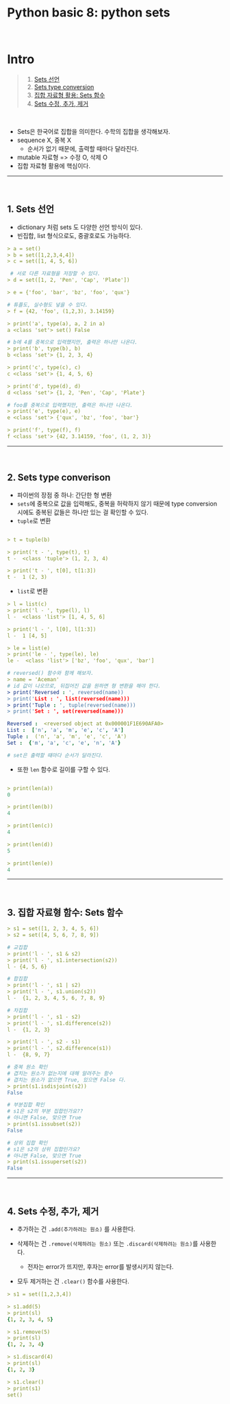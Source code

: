 ﻿# Python basic 8: python sets

<br>

# Intro

> 1. [Sets 선언](#1-sets-선언)
> 2. [Sets type conversion](#2-sets-type-converison)
> 3. [집합 자료형 활용: Sets 함수](#3-집합-자료형-함수-sets-함수)
> 4. [Sets 수정, 추가, 제거](#4-sets-수정-추가-제거)

<br>

- Sets은 한국어로 집합을 의미한다. 수학의 집합을 생각해보자.
- sequence X, 중복 X
  - 순서가 없기 때문에, 출력할 때마다 달라진다.
- mutable 자료형 => 수정 O, 삭제 O
- 집합 자료형 활용에 핵심이다.

---

<br>

## 1. Sets 선언

- dictionary 처럼 sets 도 다양한 선언 방식이 있다.
- 빈집합, list 형식으로도, 중괄호로도 가능하다.

```yml
> a = set()
> b = set([1,2,3,4,4])
> c = set([1, 4, 5, 6])

 # 서로 다른 자료형을 저장할 수 있다.
> d = set([1, 2, 'Pen', 'Cap', 'Plate'])

> e = {'foo', 'bar', 'bz', 'foo', 'qux'}

# 튜플도, 실수형도 넣을 수 있다.
> f = {42, 'foo', (1,2,3), 3.14159}

> print('a', type(a), a, 2 in a)
a <class 'set'> set() False

# b에 4를 중복으로 입력했지만, 출력은 하나만 나온다.
> print('b', type(b), b)
b <class 'set'> {1, 2, 3, 4}

> print('c', type(c), c)
c <class 'set'> {1, 4, 5, 6}

> print('d', type(d), d)
d <class 'set'> {1, 2, 'Pen', 'Cap', 'Plate'}

# foo를 중복으로 입력했지만, 출력은 하나만 나온다.
> print('e', type(e), e)
e <class 'set'> {'qux', 'bz', 'foo', 'bar'}

> print('f', type(f), f)
f <class 'set'> {42, 3.14159, 'foo', (1, 2, 3)}


```

---

<br>

## 2. Sets type converison

- 파이썬의 장점 중 하나: 간단한 형 변환
- `sets`에 중복으로 값을 입력해도, 중복을 허락하지 않기 때문에 type conversion 시에도 중복된 값들은 하나만 있는 걸 확인할 수 있다.
- `tuple`로 변환

```yml

> t = tuple(b)

> print('t - ', type(t), t)
t -  <class 'tuple'> (1, 2, 3, 4)

> print('t - ', t[0], t[1:3])
t -  1 (2, 3)

```

- `list`로 변환

```yml
> l = list(c)
> print('l - ', type(l), l)
l -  <class 'list'> [1, 4, 5, 6]

> print('l - ', l[0], l[1:3])
l -  1 [4, 5]

> le = list(e)
> print('le - ', type(le), le)
le -  <class 'list'> ['bz', 'foo', 'qux', 'bar']

# reversed() 함수와 함께 해보자.
> name = 'Aceman'
# id 값이 나오므로, 뒤집어진 값을 원하면 형 변환을 해야 한다.
> print('Reversed : ', reversed(name))
> print('List : ', list(reversed(name)))
> print('Tuple : ', tuple(reversed(name)))
> print('Set : ', set(reversed(name)))

Reversed :  <reversed object at 0x000001F1E690AFA0>
List :  ['n', 'a', 'm', 'e', 'c', 'A']
Tuple :  ('n', 'a', 'm', 'e', 'c', 'A')
Set :  {'m', 'a', 'c', 'e', 'n', 'A'}

# set은 출력할 떄마다 순서가 달라진다.
```

- 또한 `len` 함수로 길이를 구할 수 있다.

```yml

> print(len(a))
0

> print(len(b))
4

> print(len(c))
4

> print(len(d))
5

> print(len(e))
4

```

---

<br>

## 3. 집합 자료형 함수: Sets 함수

```yml
> s1 = set([1, 2, 3, 4, 5, 6])
> s2 = set([4, 5, 6, 7, 8, 9])

# 교집합
> print('l - ', s1 & s2)
> print('l - ', s1.intersection(s2))
l - {4, 5, 6}

# 합집합
> print('l - ', s1 | s2)
> print('l - ', s1.union(s2))
l -  {1, 2, 3, 4, 5, 6, 7, 8, 9}

# 차집합
> print('l - ', s1 - s2)
> print('l - ', s1.difference(s2))
l -  {1, 2, 3}

> print('l - ', s2 - s1)
> print('l - ', s2.difference(s1))
l -  {8, 9, 7}

# 중복 원소 확인
# 겹치는 원소가 없는지에 대해 알려주는 함수
# 겹치는 원소가 없으면 True, 있으면 False 다.
> print(s1.isdisjoint(s2))
False

# 부분집합 확인
# s1은 s2의 부분 집합인가요??
# 아니면 False, 맞으면 True
> print(s1.issubset(s2))
False

# 상위 집합 확인
# s1은 s2의 상위 집합인가요?
# 아니면 False, 맞으면 True
> print(s1.issuperset(s2))
False

```

---

<br>

## 4. Sets 수정, 추가, 제거

- 추가하는 건 `.add(추가하려는 원소)` 를 사용한다.
- 삭제하는 건 `.remove(삭제하려는 원소)` 또는 `.discard(삭제하려는 원소)`를 사용한다.

  - 전자는 error가 뜨지만, 후자는 error를 발생시키지 않는다.

- 모두 제거하는 건 `.clear()` 함수를 사용한다.

```yml
> s1 = set([1,2,3,4])

> s1.add(5)
> print(sl)
{1, 2, 3, 4, 5}

> s1.remove(5)
> print(sl)
{1, 2, 3, 4}

> s1.discard(4)
> print(sl)
{1, 2, 3}

> s1.clear()
> print(s1)
set()

```

